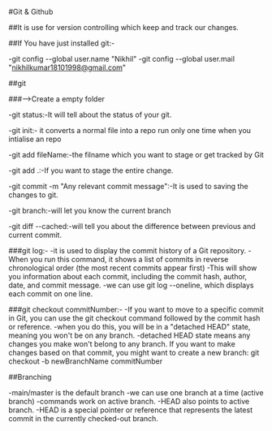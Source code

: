 #Git & Github

##It is use for version controlling which keep and track our changes.

##If You have just installed git:-

-git config --global user.name "Nikhil"
-git config --global user.mail "nikhilkumar18101998@gmail.com"

##git

###-->Create a empty folder

-git status:-It will tell about the status of your git.

-git init:- it converts a normal file into a repo run only one time when you intialise an repo

-git add fileName:-the filname which you want to stage or get tracked by Git

-git add .:-If you want to stage the entire change.

-git commit -m "Any relevant commit message":-It is used to saving the changes to git.

-git branch:-will let you know the current branch

-git diff --cached:-will tell you about the difference between previous and current commit.

###git log:-
-it is used to display the commit history of a Git repository. 
-When you run this command, it shows a list of commits in reverse chronological order (the most recent commits appear first)
-This will show you information about each commit, including the commit hash, author, date, and commit message. 
-we can use git log --oneline, which displays each commit on one line.

###git checkout commitNumber:-
-If you want to move to a specific commit in Git, you can use the git checkout command followed by the commit hash or reference.
-when you do this, you will be in a "detached HEAD" state, meaning you won't be on any branch.
-detached HEAD state means any changes you make won't belong to any branch. If you want to make changes based on that commit, you might want to create a new branch:
git checkout -b newBranchName commitNumber


##Branching

-main/master is the default branch
-we can use one branch at a time (active branch)
-commands work on active branch.
-HEAD also points to active branch.
-HEAD is a special pointer or reference that represents the latest commit in the currently checked-out branch.







